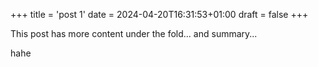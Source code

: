 +++
title = 'post 1'
date = 2024-04-20T16:31:53+01:00
draft = false
+++

This post has more content under the fold... and summary...

<!--more--> 

hahe
